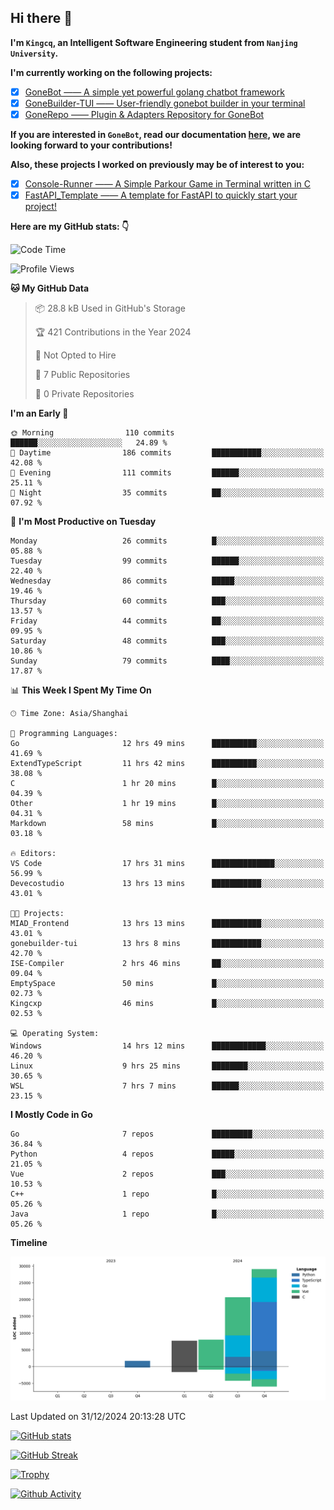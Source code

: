 ## Hi there 👋

**I'm `Kingcq`, an Intelligent Software Engineering student from `Nanjing University`.**

**I'm currently working on the following projects:**

- [x] [GoneBot —— A simple yet powerful golang chatbot framework](https://github.com/gonebot-dev/gonebot)
- [x] [GoneBuilder-TUI —— User-friendly gonebot builder in your terminal](https://github.com/gonebot-dev/gonebuilder-tui)
- [x] [GoneRepo —— Plugin & Adapters Repository for GoneBot](https://github.com/gonebot-dev/gonerepo)

**If you are interested in `GoneBot`, read our documentation [here](https://gonebot-dev.github.io/), we are looking forward to your contributions!**

**Also, these projects I worked on previously may be of interest to you:**

- [x] [Console-Runner —— A Simple Parkour Game in Terminal written in C](https://github.com/Kingcxp/Console-Runners)
- [x] [FastAPI_Template —— A template for FastAPI to quickly start your project!](https://github.com/Kingcxp/FastAPI_Template)

**Here are my GitHub stats: 👇**
<!--START_SECTION:waka-->
![Code Time](http://img.shields.io/badge/Code%20Time-1%2C387%20hrs%2040%20mins-blue)

![Profile Views](http://img.shields.io/badge/Profile%20Views-45-blue)

**🐱 My GitHub Data** 

> 📦 28.8 kB Used in GitHub's Storage 
 > 
> 🏆 421 Contributions in the Year 2024
 > 
> 🚫 Not Opted to Hire
 > 
> 📜 7 Public Repositories 
 > 
> 🔑 0 Private Repositories 
 > 
**I'm an Early 🐤** 

```text
🌞 Morning                110 commits         ██████░░░░░░░░░░░░░░░░░░░   24.89 % 
🌆 Daytime                186 commits         ███████████░░░░░░░░░░░░░░   42.08 % 
🌃 Evening                111 commits         ██████░░░░░░░░░░░░░░░░░░░   25.11 % 
🌙 Night                  35 commits          ██░░░░░░░░░░░░░░░░░░░░░░░   07.92 % 
```
📅 **I'm Most Productive on Tuesday** 

```text
Monday                   26 commits          █░░░░░░░░░░░░░░░░░░░░░░░░   05.88 % 
Tuesday                  99 commits          ██████░░░░░░░░░░░░░░░░░░░   22.40 % 
Wednesday                86 commits          █████░░░░░░░░░░░░░░░░░░░░   19.46 % 
Thursday                 60 commits          ███░░░░░░░░░░░░░░░░░░░░░░   13.57 % 
Friday                   44 commits          ██░░░░░░░░░░░░░░░░░░░░░░░   09.95 % 
Saturday                 48 commits          ███░░░░░░░░░░░░░░░░░░░░░░   10.86 % 
Sunday                   79 commits          ████░░░░░░░░░░░░░░░░░░░░░   17.87 % 
```


📊 **This Week I Spent My Time On** 

```text
🕑︎ Time Zone: Asia/Shanghai

💬 Programming Languages: 
Go                       12 hrs 49 mins      ██████████░░░░░░░░░░░░░░░   41.69 % 
ExtendTypeScript         11 hrs 42 mins      ██████████░░░░░░░░░░░░░░░   38.08 % 
C                        1 hr 20 mins        █░░░░░░░░░░░░░░░░░░░░░░░░   04.39 % 
Other                    1 hr 19 mins        █░░░░░░░░░░░░░░░░░░░░░░░░   04.31 % 
Markdown                 58 mins             █░░░░░░░░░░░░░░░░░░░░░░░░   03.18 % 

🔥 Editors: 
VS Code                  17 hrs 31 mins      ██████████████░░░░░░░░░░░   56.99 % 
Devecostudio             13 hrs 13 mins      ███████████░░░░░░░░░░░░░░   43.01 % 

🐱‍💻 Projects: 
MIAD_Frontend            13 hrs 13 mins      ███████████░░░░░░░░░░░░░░   43.01 % 
gonebuilder-tui          13 hrs 8 mins       ███████████░░░░░░░░░░░░░░   42.70 % 
ISE-Compiler             2 hrs 46 mins       ██░░░░░░░░░░░░░░░░░░░░░░░   09.04 % 
EmptySpace               50 mins             █░░░░░░░░░░░░░░░░░░░░░░░░   02.73 % 
Kingcxp                  46 mins             █░░░░░░░░░░░░░░░░░░░░░░░░   02.53 % 

💻 Operating System: 
Windows                  14 hrs 12 mins      ████████████░░░░░░░░░░░░░   46.20 % 
Linux                    9 hrs 25 mins       ████████░░░░░░░░░░░░░░░░░   30.65 % 
WSL                      7 hrs 7 mins        ██████░░░░░░░░░░░░░░░░░░░   23.15 % 
```

**I Mostly Code in Go** 

```text
Go                       7 repos             █████████░░░░░░░░░░░░░░░░   36.84 % 
Python                   4 repos             █████░░░░░░░░░░░░░░░░░░░░   21.05 % 
Vue                      2 repos             ███░░░░░░░░░░░░░░░░░░░░░░   10.53 % 
C++                      1 repo              █░░░░░░░░░░░░░░░░░░░░░░░░   05.26 % 
Java                     1 repo              █░░░░░░░░░░░░░░░░░░░░░░░░   05.26 % 
```



**Timeline**

![Lines of Code chart](https://raw.githubusercontent.com/Kingcxp/Kingcxp/main/assets/bar_graph.png)


 Last Updated on 31/12/2024 20:13:28 UTC
<!--END_SECTION:waka-->

[![GitHub stats](https://github-readme-stats.vercel.app/api?username=Kingcxp&show_icons=true&count_private=true&theme=aura&hide_border=true&icon_color=FF4500&text_color=76EE00)](https://github.com/anuraghazra/github-readme-stats)    

[![GitHub Streak](https://github-readme-streak-stats.herokuapp.com/?user=Kingcxp&hide_border=true&theme=catppuccin-macchiato)](https://git.io/streak-stats)

[![Trophy](https://github-profile-trophy.vercel.app/?username=Kingcxp&theme=dracula)](https://github.com/ryo-ma/github-profile-trophy)

[![Github Activity](https://github-readme-activity-graph.vercel.app/graph?username=Kingcxp&theme=tokyo-night&hide_border=true)](https://github.com/ashutosh00710/github-readme-activity-graph)